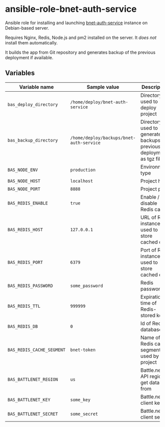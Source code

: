 # ansible-role-bnet-auth-service

Ansible role for installing and launching [bnet-auth-service](https://github.com/sc2pte/bnet-auth-service) instance on Debian-based server.

Requires Nginx, Redis, Node.js and pm2 installed on the server. It *does not* install them automatically.

It builds the app from Git repository and generates backup of the previous deployment if available.

## Variables

| Variable name | Sample value | Description |
|-  |-  |-
| `bas_deploy_directory` | `/home/deploy/bnet-auth-service` | Directory used to deploy project |
| `bas_backup_directory` | `/home/deploy/backups/bnet-auth-service` | Directory used to generate backups of previous deployments as tgz files |
| `BAS_NODE_ENV` | `production` | Environment type |
| `BAS_NODE_HOST` | `localhost` | Project host |
| `BAS_NODE_PORT` | `8888` | Project port |
| `BAS_REDIS_ENABLE` | `true` | Enable / disable Redis cache |
| `BAS_REDIS_HOST` | `127.0.0.1` | URL of Redis instance used to store cached data |
| `BAS_REDIS_PORT` | `6379` | Port of Redis instance used to store cached data |
| `BAS_REDIS_PASSWORD` | `some_password` | Redis password |
| `BAS_REDIS_TTL` | `999999` | Expiration time of Redis-stored keys |
| `BAS_REDIS_DB` | `0` | Id of Redis database |
| `BAS_REDIS_CACHE_SEGMENT` | `bnet-token` | Name of Redis cache segment used by the project |
| `BAS_BATTLENET_REGION` | `us` | Battle.net API region to get data from |
| `BAS_BATTLENET_KEY` | `some_key` | Battle.net client key |
| `BAS_BATTLENET_SECRET` | `some_secret` | Battle.net client secret |

